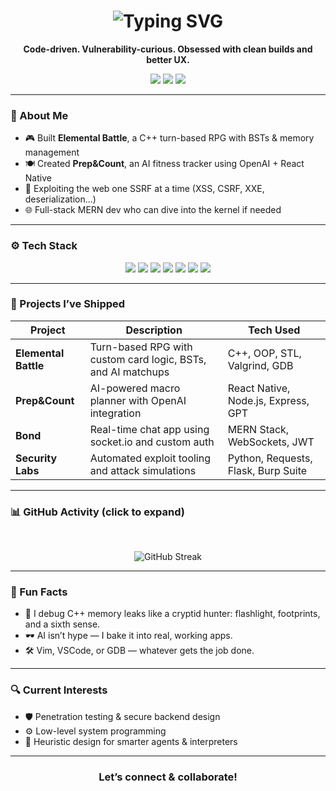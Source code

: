 <!-- Animated Header -->
<h1 align="center">
  <img src="https://readme-typing-svg.herokuapp.com?font=Fira+Code&duration=2000&pause=1000&color=38BDF8&center=true&vCenter=true&multiline=true&width=700&height=100&lines=Hey%2C+I'm+Jad+Saad!;CS+@+Portland+State+University;Game+Dev+%7C+AI+%7C+Security+%7C+Full-stack+Engineer" alt="Typing SVG" />
</h1>

<p align="center">
  <strong>Code-driven. Vulnerability-curious. Obsessed with clean builds and better UX.</strong>
</p>

<p align="center">
  <a href="https://www.linkedin.com/in/jad-saad-/"><img src="https://img.shields.io/badge/-LinkedIn-blue?style=flat&logo=linkedin&logoColor=white"/></a>
  <a href="mailto:jadsaad896@gmail.com"><img src="https://img.shields.io/badge/-Email-red?style=flat&logo=gmail&logoColor=white"/></a>
  <a href="https://jadsaad.dev"><img src="https://img.shields.io/badge/-Portfolio-black?style=flat&logo=vercel&logoColor=white"/></a>
</p>

---

### 🧠 About Me

- 🎮 Built **Elemental Battle**, a C++ turn-based RPG with BSTs & memory management
- 🍽️ Created **Prep&Count**, an AI fitness tracker using OpenAI + React Native
- 🔐 Exploiting the web one SSRF at a time (XSS, CSRF, XXE, deserialization…)
- 🌐 Full-stack MERN dev who can dive into the kernel if needed

---

### ⚙️ Tech Stack

<p align="center">
  <img src="https://img.shields.io/badge/C-A8B9CC?style=flat&logo=c&logoColor=black"/>
  <img src="https://img.shields.io/badge/C++-00599C?style=flat&logo=c%2B%2B&logoColor=white"/>
  <img src="https://img.shields.io/badge/Python-3776AB?style=flat&logo=python&logoColor=white"/>
  <img src="https://img.shields.io/badge/React-20232A?style=flat&logo=react&logoColor=61DAFB"/>
  <img src="https://img.shields.io/badge/Node.js-339933?style=flat&logo=node.js&logoColor=white"/>
  <img src="https://img.shields.io/badge/PostgreSQL-336791?style=flat&logo=postgresql&logoColor=white"/>
  <img src="https://img.shields.io/badge/Git-F05032?style=flat&logo=git&logoColor=white"/>
</p>

---

### 🧪 Projects I’ve Shipped

| Project            | Description                                                                 | Tech Used                                     |
|--------------------|-----------------------------------------------------------------------------|-----------------------------------------------|
| **Elemental Battle** | Turn-based RPG with custom card logic, BSTs, and AI matchups               | C++, OOP, STL, Valgrind, GDB                   |
| **Prep&Count**      | AI-powered macro planner with OpenAI integration                            | React Native, Node.js, Express, GPT           |
| **Bond**            | Real-time chat app using socket.io and custom auth                          | MERN Stack, WebSockets, JWT                   |
| **Security Labs**   | Automated exploit tooling and attack simulations                            | Python, Requests, Flask, Burp Suite           |

---

### 📊 GitHub Activity (click to expand)

  <br>
  <p align="center">
    <img src="https://github-readme-streak-stats.herokuapp.com?user=jadsaad06&theme=tokyonight" alt="GitHub Streak"/>

  </p>

---

### 💭 Fun Facts

- 🧠 I debug C++ memory leaks like a cryptid hunter: flashlight, footprints, and a sixth sense.
- 🕶️ AI isn’t hype — I bake it into real, working apps.
- 🛠️ Vim, VSCode, or GDB — whatever gets the job done.

---

### 🔍 Current Interests

- 🛡️ Penetration testing & secure backend design  
- ⚙️ Low-level system programming  
- 🤖 Heuristic design for smarter agents & interpreters  

---

<h3 align="center">Let’s connect & collaborate!</h3>
